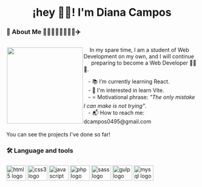 <h1 align="center">¡hey 👋🐸! I'm Diana Campos</h1>

###

<h3 align="left">👤 About Me 👩🇲🇽🏋️‍♀️😼🍕🎶✈️</h3>

###

<img align="left" height="200" style="margin:2px" src="https://media.tenor.com/ZmZ7UKIc0soAAAAC/anonymous-anonymous-bites-back.gif"/>

<p align="left">
  &nbsp&nbsp&nbsp&nbspIn my spare time, I am a student of Web Development on my own, and I will continue &nbsp&nbsp&nbsp&nbsp preparing to become a Web Developer 👩‍💻🤞.
</p>
<p>
  &nbsp&nbsp&nbsp- 📚 I’m currently learning React.<br>
  &nbsp&nbsp&nbsp- 👀 I'm interested in learn Vite.<br>
  &nbsp&nbsp&nbsp- ⭐ Motivational phrase: <em>"The only mistake I can make is not trying"</em>.<br>
  &nbsp&nbsp&nbsp- 📬 How to reach me: dcampos0495@gmail.com<br><br>
  You can see the projects I've done so far!</p>

###

<h3 align="left">🛠 Language and tools</h3>

###

<div align="left">
  <img src="https://cdn.jsdelivr.net/gh/devicons/devicon/icons/html5/html5-original.svg" height="40" width="52" alt="html5 logo"  />
  <img src="https://cdn.jsdelivr.net/gh/devicons/devicon/icons/css3/css3-original.svg" height="40" width="52" alt="css3 logo"  />
  <img src="https://cdn.jsdelivr.net/gh/devicons/devicon/icons/javascript/javascript-original.svg" height="40" width="52" alt="javascript logo"  />
  <img src="https://cdn.jsdelivr.net/gh/devicons/devicon/icons/php/php-original.svg" height="40" width="52" alt="php logo"  />
  <img src="https://cdn.jsdelivr.net/gh/devicons/devicon/icons/sass/sass-original.svg" height="40" width="52" alt="sass logo"  />
  <img src="https://cdn.jsdelivr.net/gh/devicons/devicon/icons/gulp/gulp-plain.svg" height="40" width="52" alt="gulp logo"  />
  <img src="https://cdn.jsdelivr.net/gh/devicons/devicon/icons/mysql/mysql-original.svg" height="40" width="52" alt="mysql logo"  />
</div>
